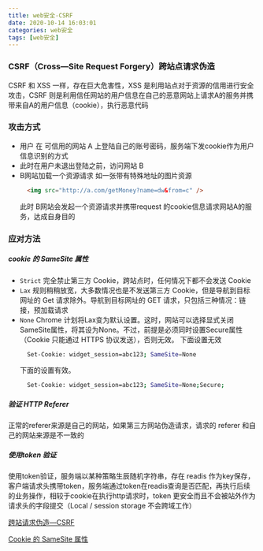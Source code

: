 ```yaml
---
title: web安全-CSRF
date: 2020-10-14 16:03:01
categories: web安全
tags: [web安全]
---
```


### CSRF（Cross—Site Request Forgery）跨站点请求伪造

CSRF 和 XSS 一样，存在巨大危害性，XSS 是利用站点对于资源的信用进行安全攻击，CSRF 则是利用信任网站的用户信息在自己的恶意网站上请求A的服务并携带来自A的用户信息（cookie），执行恶意代码

### 攻击方式
- 用户 在 可信用的网站 A 上登陆自己的账号密码，服务端下发cookie作为用户信息识别的方式
- 此时在用户未退出登陆之前，访问网站 B
- B网站加载一个资源请求 如一张带有特殊地址的图片资源
  ```html
    <img src="http://a.com/getMoney?name=dw&from=c" />
  ```
  此时 B网站会发起一个资源请求并携带request 的cookie信息请求网站A的服务，达成自身目的

### 应对方法
##### cookie 的 SameSite 属性
  - `Strict` 完全禁止第三方 Cookie，跨站点时，任何情况下都不会发送 Cookie
  - `Lax` 规则稍稍放宽，大多数情况也是不发送第三方 Cookie，但是导航到目标网址的 Get 请求除外。导航到目标网址的 GET 请求，只包括三种情况：链接，预加载请求
  - `None` Chrome 计划将Lax变为默认设置。这时，网站可以选择显式关闭SameSite属性，将其设为None。不过，前提是必须同时设置Secure属性（Cookie 只能通过 HTTPS 协议发送），否则无效。
    下面设置无效
    ```bash
      Set-Cookie: widget_session=abc123; SameSite=None
    ```
    下面的设置有效。
    ```bash
      Set-Cookie: widget_session=abc123; SameSite=None;Secure;
    ```
##### 验证 HTTP Referer
正常的referer来源是自己的网站，如果第三方网站伪造请求，请求的 referer 和自己的网站来源是不一致的

##### 使用token 验证
使用token验证，服务端以某种策略生辰随机字符串，存在 readis 作为key保存，客户端请求头携带token，服务端通过token在readis查询是否匹配，再执行后续的业务操作，相较于cookie在执行http请求时，token 更安全而且不会被站外作为请求头的字段提交（Local / session storage 不会跨域工作）


[跨站请求伪造—CSRF](https://segmentfault.com/a/1190000021114673)

[Cookie 的 SameSite 属性](http://www.ruanyifeng.com/blog/2019/09/cookie-samesite.html)
